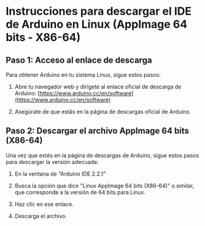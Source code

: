 # Instrucciones para descargar el IDE de Arduino en Linux (AppImage 64 bits - X86-64)

## Paso 1: Acceso al enlace de descarga

Para obtener Arduino en tu sistema Linux, sigue estos pasos:

1. Abre tu navegador web y dirígete al enlace oficial de descarga de Arduino: [https://www.arduino.cc/en/software](https://www.arduino.cc/en/software)

2. Asegúrate de que estás en la página de descargas oficial de Arduino.

## Paso 2: Descargar el archivo AppImage 64 bits (X86-64)

Una vez que estés en la página de descargas de Arduino, sigue estos pasos para descargar la versión adecuada:

1. En la ventana de "Arduino IDE 2.2.1"

2. Busca la opción que dice "Linux AppImage 64 bits (X86-64)" o similar, que corresponde a la versión de 64 bits para Linux.

3. Haz clic en ese enlace.

4. Descarga el archivo. 
